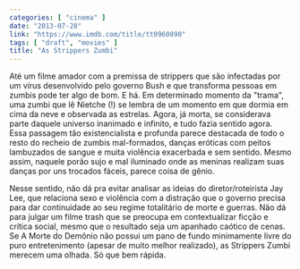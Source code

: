 ```yaml
---
categories: [ "cinema" ]
date: "2013-07-28"
link: "https://www.imdb.com/title/tt0960890"
tags: [ "draft", "movies" ]
title: "As Strippers Zumbi"
---
```

Até um filme amador com a premissa de strippers que são infectadas por um vírus desenvolvido pelo governo Bush e que transforma pessoas em zumbis pode ter algo de bom. E há. Em determinado momento da "trama", uma zumbi que lê Nietche (!) se lembra de um momento em que dormia em cima da neve e observada as estrelas. Agora, já morta, se considerava parte daquele universo inanimado e infinito, e tudo fazia sentido agora. Essa passagem tão existencialista e profunda parece destacada de todo o resto do recheio de zumbis mal-formados, danças eróticas com peitos lambuzados de sangue e muita violência exacerbada e sem sentido. Mesmo assim, naquele porão sujo e mal iluminado onde as meninas realizam suas danças por uns trocados fáceis, parece coisa de gênio.

Nesse sentido, não dá pra evitar analisar as ideias do diretor/roteirista Jay Lee, que relaciona sexo e violência com a distração que o governo precisa para dar continuidade ao seu regime totalitário de morte e guerras. Não dá para julgar um filme trash que se preocupa em contextualizar ficção e crítica social, mesmo que o resultado seja um apanhado caótico de cenas. Se A Morte do Demônio não possui um pano de fundo minimamente livre do puro entretenimento (apesar de muito melhor realizado), as Strippers Zumbi merecem uma olhada. Só que bem rápida.


